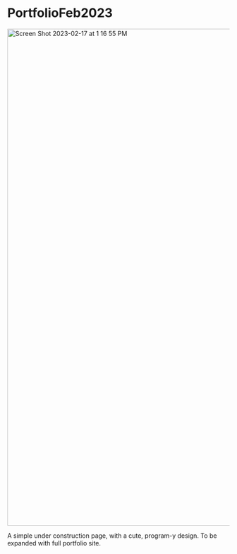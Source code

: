 # PortfolioFeb2023
<img width="1125" alt="Screen Shot 2023-02-17 at 1 16 55 PM" src="https://user-images.githubusercontent.com/38233282/219746823-3c7393c3-bc73-462b-98ef-2f2fce6be1a2.png">

A simple under construction page, with a cute, program-y design. To be expanded with full portfolio site. 
